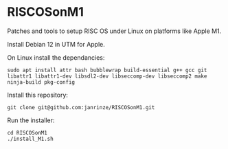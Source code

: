 # RISCOSonM1
Patches and tools to setup RISC OS under Linux on platforms like Apple M1.

Install Debian 12 in UTM for Apple.

On Linux install the dependancies:

```
sudo apt install attr bash bubblewrap build-essential g++ gcc git libattr1 libattr1-dev libsdl2-dev libseccomp-dev libseccomp2 make ninja-build pkg-config
```

Install this repository:
```
git clone git@github.com:janrinze/RISCOSonM1.git
```

Run the installer:

```
cd RISCOSonM1
./install_M1.sh
```
